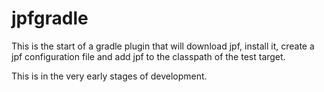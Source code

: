 # jpfgradle

This is the start of a gradle plugin that will download jpf, install it, 
create a jpf configuration file and add jpf to the classpath of the test
target.

This is in the very early stages of development.
